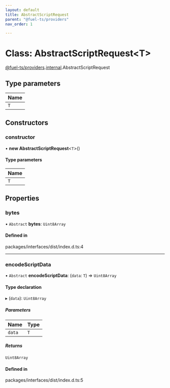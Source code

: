 ```yaml
---
layout: default
title: AbstractScriptRequest
parent: "@fuel-ts/providers"
nav_order: 1

---
```


# Class: AbstractScriptRequest<T\>

[@fuel-ts/providers](../index.md).[internal](../namespaces/internal.md).AbstractScriptRequest

## Type parameters

| Name |
| :------ |
| `T` |

## Constructors

### constructor

• **new AbstractScriptRequest**<`T`\>()

#### Type parameters

| Name |
| :------ |
| `T` |

## Properties

### bytes

• `Abstract` **bytes**: `Uint8Array`

#### Defined in

packages/interfaces/dist/index.d.ts:4

___

### encodeScriptData

• `Abstract` **encodeScriptData**: (`data`: `T`) => `Uint8Array`

#### Type declaration

▸ (`data`): `Uint8Array`

##### Parameters

| Name | Type |
| :------ | :------ |
| `data` | `T` |

##### Returns

`Uint8Array`

#### Defined in

packages/interfaces/dist/index.d.ts:5
